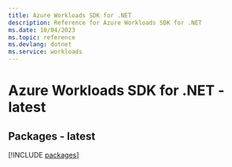 ```yaml
---
title: Azure Workloads SDK for .NET
description: Reference for Azure Workloads SDK for .NET
ms.date: 10/04/2023
ms.topic: reference
ms.devlang: dotnet
ms.service: workloads
---
```

# Azure Workloads SDK for .NET - latest
## Packages - latest
[!INCLUDE [packages](workloads-index.md)]